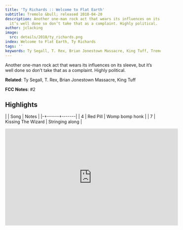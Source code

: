```yaml
---
title: 'Ty Richards :: Welcome to Flat Earth'
subtitle: Tremolo &bull; released 2018-04-20
description: Another one-man rock act that wears its influences on its sleeve, but
  it’s well done so don’t take that as a complaint. Highly political.
author: jclacking
image:
  src: details/2018/ty_richards.png
index: Welcome to Flat Earth, Ty Richards
tags: ''
keywords: Ty Segall, T. Rex, Brian Jonestown Massacre, King Tuff, Tremolo
---
```

Another one-man rock act that wears its influences on its sleeve, but it’s well done so don’t take that as a complaint. Highly political.<!--more-->

**Related**: Ty Segall, T. Rex, Brian Jonestown Massacre, King Tuff

**FCC Notes**: #2

## Highlights

| | Song | Notes |
|-+------+-------|
| 4 | Red Pill | Womp bomp honk   |
| 7 | Kissing The Wizard | Stringing along |

<div class="tlo-detail-video"><iframe width="560" height="315" src="https://www.youtube.com/embed/7jaGtrn9Qgw" frameborder="0" allow="autoplay; encrypted-media" allowfullscreen></iframe></div>

